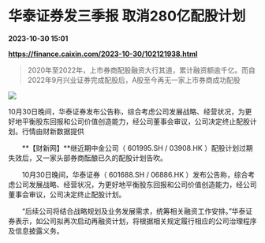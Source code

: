 # 华泰证券发三季报 取消280亿配股计划

**2023-10-30 15:01**

**https://finance.caixin.com/2023-10-30/102121938.html**

> 2020年至2022年，上市券商配股融资大行其道，累计融资额逾千亿。而自2022年9月兴业证券完成配股后，A股至今再无一家上市券商成功配股

  

![](https://img.caixin.com/2023-10-30/169867734857321_840_560.jpg)

10月30日晚间，华泰证券发布公告称，综合考虑公司发展战略、经营状况，为更好地平衡股东回报和公司价值创造能力，经公司董事会审议，公司决定终止配股计划。行情由财新数据提供

  

　　**【财新网】**继近期中金公司（ 601995.SH / 03908.HK ）配股计划过期失效后，又一家头部券商酝酿已久的配股计划告吹。

　　10月30日晚间，华泰证券（ 601688.SH / 06886.HK ）发布公告称，综合考虑公司发展战略、经营状况，为更好地平衡股东回报和公司价值创造能力，经公司董事会审议，公司决定终止配股计划。

　　“后续公司将结合战略规划及业务发展需求，统筹相关融资工作安排。”华泰证券表示，如公司拟再次启动再融资计划，将根据相关规定履行相应的公司治理程序及信息披露义务。